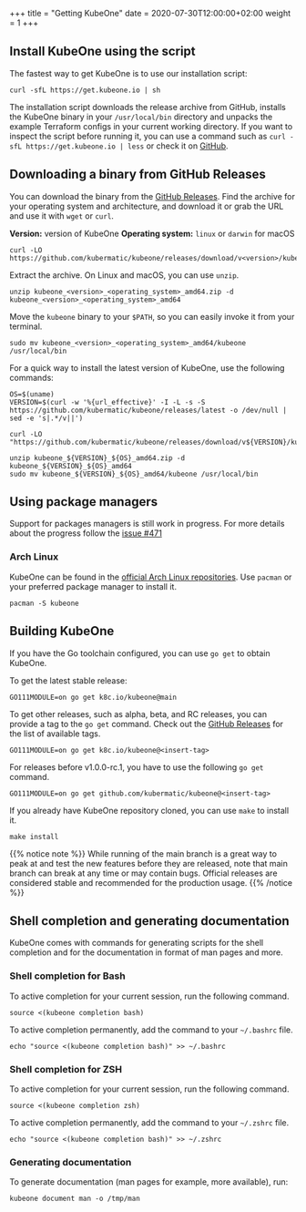 +++
title = "Getting KubeOne"
date = 2020-07-30T12:00:00+02:00
weight = 1
+++

## Install KubeOne using the script

The fastest way to get KubeOne is to use our installation script:

```
curl -sfL https://get.kubeone.io | sh
```

The installation script downloads the release archive from GitHub, installs
the KubeOne binary in your `/usr/local/bin` directory and unpacks the example
Terraform configs in your current working directory. If you want to inspect the
script before running it, you can use a command such as
`curl -sfL https://get.kubeone.io | less` or check it on [GitHub][github-script].

## Downloading a binary from GitHub Releases

You can download the binary from the [GitHub Releases][github-releases].
Find the archive for your operating system and architecture, and download it
or grab the URL and use it with `wget` or `curl`.

**Version:** version of KubeOne
**Operating system:** `linux` or `darwin` for macOS

```
curl -LO https://github.com/kubermatic/kubeone/releases/download/v<version>/kubeone_<version>_<operating_system>_amd64.zip
```

Extract the archive. On Linux and macOS, you can use `unzip`.

```
unzip kubeone_<version>_<operating_system>_amd64.zip -d kubeone_<version>_<operating_system>_amd64
```

Move the `kubeone` binary to your `$PATH`, so you can easily invoke it from
your terminal.

```
sudo mv kubeone_<version>_<operating_system>_amd64/kubeone /usr/local/bin
```

For a quick way to install the latest version of KubeOne, use
the following commands:

```
OS=$(uname)
VERSION=$(curl -w '%{url_effective}' -I -L -s -S https://github.com/kubermatic/kubeone/releases/latest -o /dev/null | sed -e 's|.*/v||')

curl -LO "https://github.com/kubermatic/kubeone/releases/download/v${VERSION}/kubeone_${VERSION}_${OS}_amd64.zip"

unzip kubeone_${VERSION}_${OS}_amd64.zip -d kubeone_${VERSION}_${OS}_amd64
sudo mv kubeone_${VERSION}_${OS}_amd64/kubeone /usr/local/bin
```

## Using package managers

Support for packages managers is still work in progress. For more details
about the progress follow the [issue #471][package-managers-issue]

### Arch Linux

KubeOne can be found in the [official Arch Linux repositories][arch-linux].
Use `pacman` or your preferred package manager to install it.

```
pacman -S kubeone
```

## Building KubeOne

If you have the Go toolchain configured, you can use `go get` to obtain KubeOne.

To get the latest stable release:

```
GO111MODULE=on go get k8c.io/kubeone@main
```

To get other releases, such as alpha, beta, and RC releases, you can provide a
tag to the `go get` command. Check out the [GitHub Releases][github-tags] for
the list of available tags.

```
GO111MODULE=on go get k8c.io/kubeone@<insert-tag>
```

For releases before v1.0.0-rc.1, you have to use the following `go get`
command.

```
GO111MODULE=on go get github.com/kubermatic/kubeone@<insert-tag>
```

If you already have KubeOne repository cloned, you can use `make`
to install it.

```
make install
```

{{% notice note %}}
While running of the main branch is a great way to peak at and test
the new features before they are released, note that main branch can
break at any time or may contain bugs. Official releases are considered
stable and recommended for the production usage.
{{% /notice %}}


## Shell completion and generating documentation

KubeOne comes with commands for generating scripts for the shell completion
and for the documentation in format of man pages and more.

### Shell completion for Bash

To active completion for your current session, run the following command.

```
source <(kubeone completion bash)
```

To active completion permanently, add the command to your `~/.bashrc` file.

```
echo "source <(kubeone completion bash)" >> ~/.bashrc
```

### Shell completion for ZSH

To active completion for your current session, run the following command.

```
source <(kubeone completion zsh)
```

To active completion permanently, add the command to your `~/.zshrc` file.

```
echo "source <(kubeone completion bash)" >> ~/.zshrc
```

### Generating documentation

To generate documentation (man pages for example, more available), run:

```
kubeone document man -o /tmp/man
```

[github-releases]: https://github.com/kubermatic/kubeone/releases
[github-script]: https://github.com/kubermatic/kubeone/blob/main/install.sh
[github-tags]: https://github.com/kubermatic/kubeone/tags
[package-managers-issue]: https://github.com/kubermatic/kubeone/issues/471
[arch-linux]: https://www.archlinux.org/packages/community/x86_64/kubeone/
